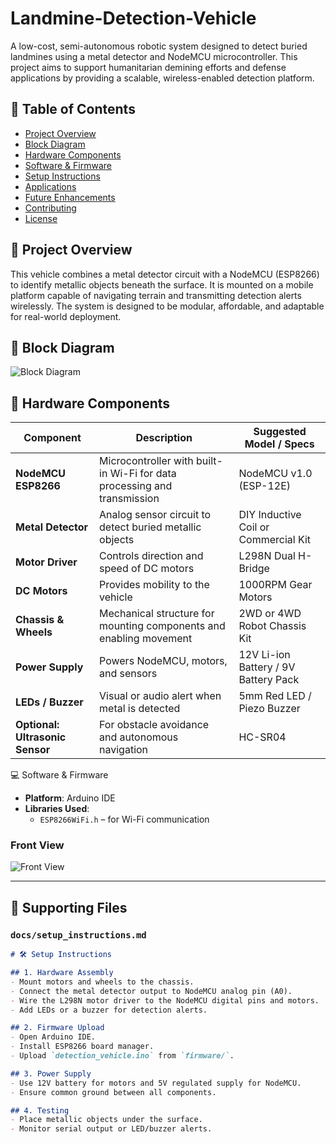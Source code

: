 # Landmine-Detection-Vehicle
A low-cost, semi-autonomous robotic system designed to detect buried landmines using a metal detector and NodeMCU microcontroller. This project aims to support humanitarian demining efforts and defense applications by providing a scalable, wireless-enabled detection platform.

   
## 📌 Table of Contents
- [Project Overview](#project-overview)
- [Block Diagram](#block-diagram)
- [Hardware Components](#hardware-components)
- [Software & Firmware](#software--firmware)
- [Setup Instructions](#setup-instructions)
- [Applications](#applications)
- [Future Enhancements](#future-enhancements)
- [Contributing](#contributing)
- [License](#license)


## 🧭 Project Overview

This vehicle combines a metal detector circuit with a NodeMCU (ESP8266) to identify metallic objects beneath the surface. It is mounted on a mobile platform capable of navigating terrain and transmitting detection alerts wirelessly. The system is designed to be modular, affordable, and adaptable for real-world deployment.


## 🔲 Block Diagram
![Block Diagram](images/block_diagram.png)


## 🔩 Hardware Components

| Component              | Description                                                                 | Suggested Model / Specs             |
|------------------------|-----------------------------------------------------------------------------|-------------------------------------|
| **NodeMCU ESP8266**    | Microcontroller with built-in Wi-Fi for data processing and transmission    | NodeMCU v1.0 (ESP-12E)              |
| **Metal Detector**     | Analog sensor circuit to detect buried metallic objects                     | DIY Inductive Coil or Commercial Kit |
| **Motor Driver**       | Controls direction and speed of DC motors                                   | L298N Dual H-Bridge                 |
| **DC Motors**          | Provides mobility to the vehicle                                            | 1000RPM Gear Motors              |
| **Chassis & Wheels**   | Mechanical structure for mounting components and enabling movement          | 2WD or 4WD Robot Chassis Kit        |
| **Power Supply**       | Powers NodeMCU, motors, and sensors                                         | 12V Li-ion Battery / 9V Battery Pack|
| **LEDs / Buzzer**      | Visual or audio alert when metal is detected                                | 5mm Red LED / Piezo Buzzer          |
| **Optional: Ultrasonic Sensor** | For obstacle avoidance and autonomous navigation               | HC-SR04                             |


💻 Software & Firmware
- **Platform**: Arduino IDE  
- **Libraries Used**:
  - `ESP8266WiFi.h` – for Wi-Fi communication

### Front View
![Front View](images/vehicle_front_view.jpg)

---

## 📄 Supporting Files

### `docs/setup_instructions.md`

```markdown
# 🛠️ Setup Instructions

## 1. Hardware Assembly
- Mount motors and wheels to the chassis.
- Connect the metal detector output to NodeMCU analog pin (A0).
- Wire the L298N motor driver to the NodeMCU digital pins and motors.
- Add LEDs or a buzzer for detection alerts.

## 2. Firmware Upload
- Open Arduino IDE.
- Install ESP8266 board manager.
- Upload `detection_vehicle.ino` from `firmware/`.

## 3. Power Supply
- Use 12V battery for motors and 5V regulated supply for NodeMCU.
- Ensure common ground between all components.

## 4. Testing
- Place metallic objects under the surface.
- Monitor serial output or LED/buzzer alerts.

